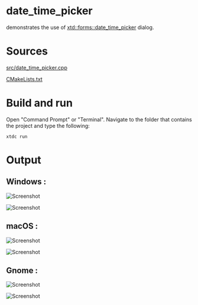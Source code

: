 # date_time_picker

demonstrates the use of [xtd::forms::date_time_picker](../../../src/xtd_forms/include/xtd/forms/date_time_picker.hpp) dialog.

# Sources

[src/date_time_picker.cpp](src/date_time_picker.cpp)

[CMakeLists.txt](CMakeLists.txt)

# Build and run

Open "Command Prompt" or "Terminal". Navigate to the folder that contains the project and type the following:

```shell
xtdc run
```

# Output

## Windows :

![Screenshot](../../../docs/pictures/examples/date_time_picker_w.png)

![Screenshot](../../../docs/pictures/examples/date_time_picker_wd.png)

## macOS :

![Screenshot](../../../docs/pictures/examples/date_time_picker_m.png)

![Screenshot](../../../docs/pictures/examples/date_time_picker_md.png)

## Gnome :

![Screenshot](../../../docs/pictures/examples/date_time_picker_g.png)

![Screenshot](../../../docs/pictures/examples/date_time_picker_gd.png)
